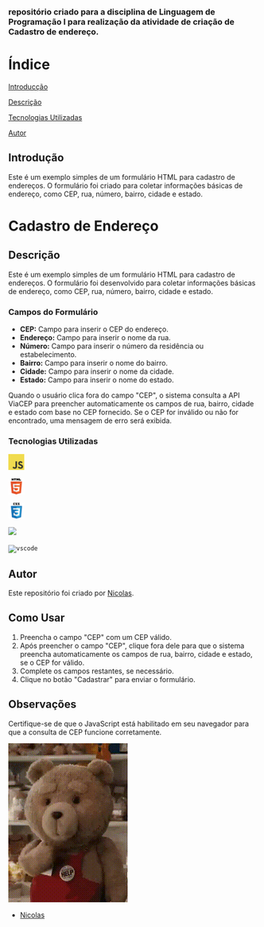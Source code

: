 <h3>repositório criado para a disciplina de Linguagem de Programação I para realização da atividade de criação de Cadastro de endereço.</h3>

# Índice

[Introducção](#introduc%C3%A7%C3%A3o)

[Descrição](#descri%C3%A7%C3%A3o)

[Tecnologias Utilizadas](#tecnologias-utilizadas)  

[Autor](https://github.com/NicolasMussi89#autor)  

## Introdução

Este é um exemplo simples de um formulário HTML para cadastro de endereços. O formulário foi criado para coletar informações básicas de endereço, como CEP, rua, número, bairro, cidade e estado.

<h1>Cadastro de Endereço</h1>

## Descrição

Este é um exemplo simples de um formulário HTML para cadastro de endereços. O formulário foi desenvolvido para coletar informações básicas de endereço, como CEP, rua, número, bairro, cidade e estado.

### Campos do Formulário

- **CEP:** Campo para inserir o CEP do endereço.
- **Endereço:** Campo para inserir o nome da rua.
- **Número:** Campo para inserir o número da residência ou estabelecimento.
- **Bairro:** Campo para inserir o nome do bairro.
- **Cidade:** Campo para inserir o nome da cidade.
- **Estado:** Campo para inserir o nome do estado.

Quando o usuário clica fora do campo "CEP", o sistema consulta a API ViaCEP para preencher automaticamente os campos de rua, bairro, cidade e estado com base no CEP fornecido. Se o CEP for inválido ou não for encontrado, uma mensagem de erro será exibida.

### Tecnologias Utilizadas

<code><img height="32" src="https://raw.githubusercontent.com/github/explore/80688e429a7d4ef2fca1e82350fe8e3517d3494d/topics/javascript/javascript.png" alt="Javascript"/></code>

<code><img height="32" src="https://raw.githubusercontent.com/github/explore/80688e429a7d4ef2fca1e82350fe8e3517d3494d/topics/html/html.png" alt="HTML5"/></code>

<code><img height="32" src="https://raw.githubusercontent.com/github/explore/80688e429a7d4ef2fca1e82350fe8e3517d3494d/topics/css/css.png" alt="CSS"/></code>

<code><img src="https://img.shields.io/badge/GitHub-100000?style=for-the-badge&logo=github&logoColor=white"/></code>

<code><img height="32" src="https://img.shields.io/badge/VSCode-0078D4?style=for-the-badge&logo=visual%20studio%20code&logoColor=white" alt="vscode"/></code>


## Autor

Este repositório foi criado por [Nicolas](https://github.com/NicolasMussi89).


## Como Usar

1. Preencha o campo "CEP" com um CEP válido.
2. Após preencher o campo "CEP", clique fora dele para que o sistema preencha automaticamente os campos de rua, bairro, cidade e estado, se o CEP for válido.
3. Complete os campos restantes, se necessário.
4. Clique no botão "Cadastrar" para enviar o formulário.

## Observações

Certifique-se de que o JavaScript está habilitado em seu navegador para que a consulta de CEP funcione corretamente.

![image](mage.gif.gif)

* [Nicolas](https://github.com/NicolasMussi89)